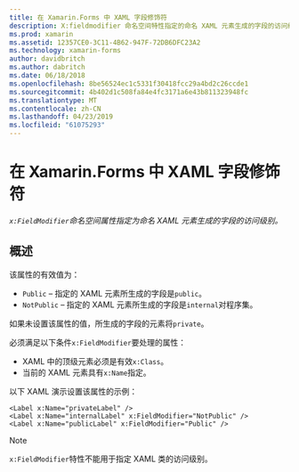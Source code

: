 ```yaml
---
title: 在 Xamarin.Forms 中 XAML 字段修饰符
description: X:fieldmodifier 命名空间特性指定的命名 XAML 元素生成的字段的访问级别。
ms.prod: xamarin
ms.assetid: 12357CE0-3C11-4B62-947F-72DB6DFC23A2
ms.technology: xamarin-forms
author: davidbritch
ms.author: dabritch
ms.date: 06/18/2018
ms.openlocfilehash: 8be56524ec1c5331f30418fcc29a4bd2c26ccde1
ms.sourcegitcommit: 4b402d1c508fa84e4fc3171a6e43b811323948fc
ms.translationtype: MT
ms.contentlocale: zh-CN
ms.lasthandoff: 04/23/2019
ms.locfileid: "61075293"
---
```

# <a name="xaml-field-modifiers-in-xamarinforms"></a>在 Xamarin.Forms 中 XAML 字段修饰符

_`x:FieldModifier`命名空间属性指定为命名 XAML 元素生成的字段的访问级别。_

## <a name="overview"></a>概述

该属性的有效值为：

- `Public` – 指定的 XAML 元素所生成的字段是`public`。
- `NotPublic` – 指定的 XAML 元素所生成的字段是`internal`对程序集。

如果未设置该属性的值，所生成的字段的元素将`private`。

必须满足以下条件`x:FieldModifier`要处理的属性：

- XAML 中的顶级元素必须是有效`x:Class`。
- 当前的 XAML 元素具有`x:Name`指定。

以下 XAML 演示设置该属性的示例：

```xaml
<Label x:Name="privateLabel" />
<Label x:Name="internalLabel" x:FieldModifier="NotPublic" />
<Label x:Name="publicLabel" x:FieldModifier="Public" />
```

> [!NOTE]
> `x:FieldModifier`特性不能用于指定 XAML 类的访问级别。
